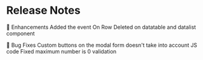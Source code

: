 # Release Notes
💪 Enhancements
Added the event On Row Deleted on datatable and datalist component

🐞 Bug Fixes
Custom buttons on the modal form doesn't take into account JS code
Fixed maximum number is 0 validation
